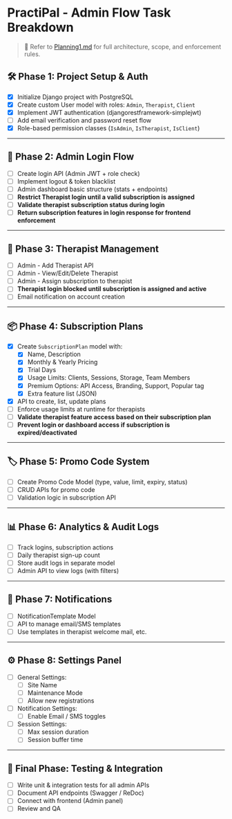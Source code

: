 # PractiPal - Admin Flow Task Breakdown

> 🔗 Refer to [Planning1.md](./Planning1.md) for full architecture, scope, and enforcement rules.

## 🛠️ Phase 1: Project Setup & Auth

- [x] Initialize Django project with PostgreSQL
- [x] Create custom User model with roles: `Admin`, `Therapist`, `Client`
- [x] Implement JWT authentication (djangorestframework-simplejwt)
- [ ] Add email verification and password reset flow
- [x] Role-based permission classes (`IsAdmin`, `IsTherapist`, `IsClient`)

---

## 🔐 Phase 2: Admin Login Flow

- [ ] Create login API (Admin JWT + role check)
- [ ] Implement logout & token blacklist
- [ ] Admin dashboard basic structure (stats + endpoints)
- [ ] **Restrict Therapist login until a valid subscription is assigned**
- [ ] **Validate therapist subscription status during login**
- [ ] **Return subscription features in login response for frontend enforcement**

---

## 👥 Phase 3: Therapist Management

- [ ] Admin - Add Therapist API
- [ ] Admin - View/Edit/Delete Therapist
- [ ] Admin - Assign subscription to therapist
- [ ] **Therapist login blocked until subscription is assigned and active**
- [ ] Email notification on account creation

---

## 📦 Phase 4: Subscription Plans

- [x] Create `SubscriptionPlan` model with:
  - [x] Name, Description
  - [x] Monthly & Yearly Pricing
  - [x] Trial Days
  - [x] Usage Limits: Clients, Sessions, Storage, Team Members
  - [x] Premium Options: API Access, Branding, Support, Popular tag
  - [x] Extra feature list (JSON)
- [x] API to create, list, update plans
- [ ] Enforce usage limits at runtime for therapists
- [ ] **Validate therapist feature access based on their subscription plan**
- [ ] **Prevent login or dashboard access if subscription is expired/deactivated**

---

## 🏷️ Phase 5: Promo Code System

- [ ] Create Promo Code Model (type, value, limit, expiry, status)
- [ ] CRUD APIs for promo code
- [ ] Validation logic in subscription API

---

## 📊 Phase 6: Analytics & Audit Logs

- [ ] Track logins, subscription actions
- [ ] Daily therapist sign-up count
- [ ] Store audit logs in separate model
- [ ] Admin API to view logs (with filters)

---

## 📨 Phase 7: Notifications

- [ ] NotificationTemplate Model
- [ ] API to manage email/SMS templates
- [ ] Use templates in therapist welcome mail, etc.

---

## ⚙️ Phase 8: Settings Panel

- [ ] General Settings:
  - [ ] Site Name
  - [ ] Maintenance Mode
  - [ ] Allow new registrations
- [ ] Notification Settings:
  - [ ] Enable Email / SMS toggles
- [ ] Session Settings:
  - [ ] Max session duration
  - [ ] Session buffer time

---

## 🧪 Final Phase: Testing & Integration

- [ ] Write unit & integration tests for all admin APIs
- [ ] Document API endpoints (Swagger / ReDoc)
- [ ] Connect with frontend (Admin panel)
- [ ] Review and QA
